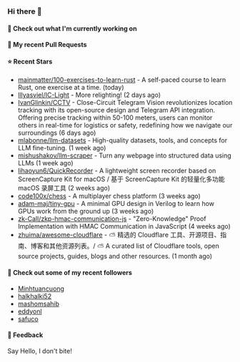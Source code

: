 ### Hi there 👋

#### 👷 Check out what I'm currently working on

#### 🔨 My recent Pull Requests


#### ⭐ Recent Stars

- [mainmatter/100-exercises-to-learn-rust](https://github.com/mainmatter/100-exercises-to-learn-rust) - A self-paced course to learn Rust, one exercise at a time. (today)
- [lllyasviel/IC-Light](https://github.com/lllyasviel/IC-Light) - More relighting! (2 days ago)
- [IvanGlinkin/CCTV](https://github.com/IvanGlinkin/CCTV) - Close-Circuit Telegram Vision revolutionizes location tracking with its open-source design and Telegram API integration. Offering precise tracking within 50-100 meters, users can monitor others in real-time for logistics or safety, redefining how we navigate our surroundings (6 days ago)
- [mlabonne/llm-datasets](https://github.com/mlabonne/llm-datasets) - High-quality datasets, tools, and concepts for LLM fine-tuning. (1 week ago)
- [mishushakov/llm-scraper](https://github.com/mishushakov/llm-scraper) - Turn any webpage into structured data using LLMs (1 week ago)
- [lihaoyun6/QuickRecorder](https://github.com/lihaoyun6/QuickRecorder) - A lightweight screen recorder based on ScreenCapture Kit for macOS / 基于 ScreenCapture Kit 的轻量化多功能 macOS 录屏工具 (2 weeks ago)
- [code100x/chess](https://github.com/code100x/chess) - A multiplayer chess platform  (3 weeks ago)
- [adam-maj/tiny-gpu](https://github.com/adam-maj/tiny-gpu) - A minimal GPU design in Verilog to learn how GPUs work from the ground up (3 weeks ago)
- [zk-Call/zkp-hmac-communication-js](https://github.com/zk-Call/zkp-hmac-communication-js) - &#34;Zero-Knowledge&#34; Proof Implementation with HMAC Communication in JavaScript (4 weeks ago)
- [zhuima/awesome-cloudflare](https://github.com/zhuima/awesome-cloudflare) - ⛅️ 精选的 Cloudflare 工具、开源项目、指南、博客和其他资源列表。/ ⛅️ A curated list of Cloudflare tools, open source projects, guides, blogs and other resources. (1 month ago)

#### 👯 Check out some of my recent followers

- [Minhtuancuong](https://github.com/Minhtuancuong)
- [halkhalki52](https://github.com/halkhalki52)
- [mashomsahib](https://github.com/mashomsahib)
- [eddyonl](https://github.com/eddyonl)
- [safuco](https://github.com/safuco)

#### 💬 Feedback

Say Hello, I don't bite!